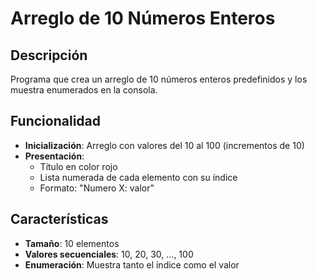 # Arreglo de 10 Números Enteros

## Descripción
Programa que crea un arreglo de 10 números enteros predefinidos y los muestra enumerados en la consola.

## Funcionalidad
- **Inicialización**: Arreglo con valores del 10 al 100 (incrementos de 10)
- **Presentación**:
  - Título en color rojo
  - Lista numerada de cada elemento con su índice
  - Formato: "Numero X: valor"

## Características
- **Tamaño**: 10 elementos
- **Valores secuenciales**: 10, 20, 30, ..., 100
- **Enumeración**: Muestra tanto el índice como el valor